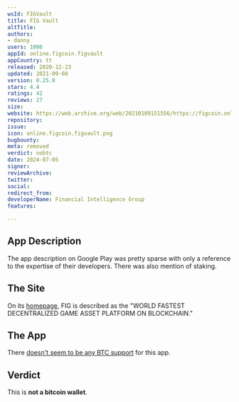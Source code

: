 ```yaml
---
wsId: FIGVault
title: FIG Vault
altTitle: 
authors:
- danny
users: 1000
appId: online.figcoin.figvault
appCountry: tt
released: 2020-12-23
updated: 2021-09-08
version: 0.25.0
stars: 4.4
ratings: 42
reviews: 27
size: 
website: https://web.archive.org/web/20210109151556/https://figcoin.online/
repository: 
issue: 
icon: online.figcoin.figvault.png
bugbounty: 
meta: removed
verdict: nobtc
date: 2024-07-05
signer: 
reviewArchive: 
twitter: 
social: 
redirect_from: 
developerName: Financial Intelligence Group
features: 

---
```


## App Description

The app description on Google Play was pretty sparse with only a reference to the expertise of their developers. There was also mention of staking.

## The Site

On its [homepage](https://figcoin.online), FIG is described as the "WORLD FASTEST DECENTRALIZED GAME ASSET PLATFORM ON BLOCKCHAIN."

## The App

There [doesn't seem to be any BTC support](https://twitter.com/BitcoinWalletz/status/1458342323188686848) for this app.

## Verdict

This is **not a bitcoin wallet**.
